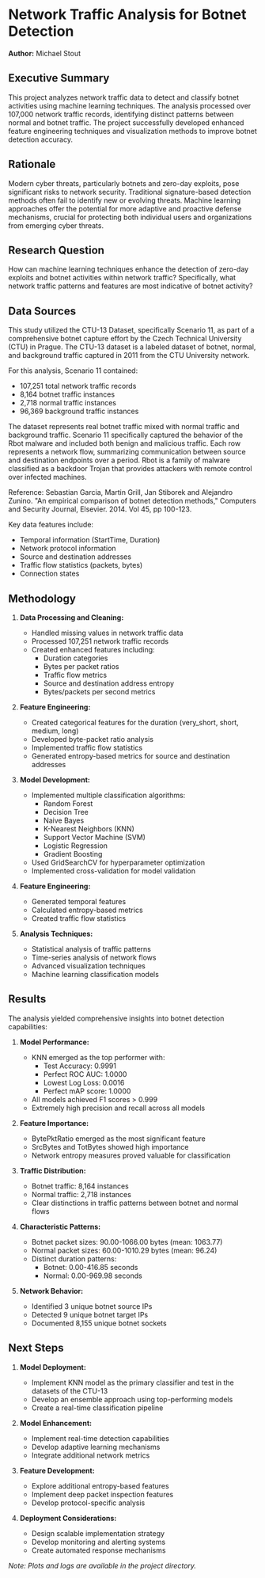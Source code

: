 # Network Traffic Analysis for Botnet Detection
**Author:** Michael Stout

## Executive Summary
This project analyzes network traffic data to detect and classify botnet activities using machine learning techniques. The analysis processed over 107,000 network traffic records, identifying distinct patterns between normal and botnet traffic. The project successfully developed enhanced feature engineering techniques and visualization methods to improve botnet detection accuracy.

## Rationale
Modern cyber threats, particularly botnets and zero-day exploits, pose significant risks to network security. Traditional signature-based detection methods often fail to identify new or evolving threats. Machine learning approaches offer the potential for more adaptive and proactive defense mechanisms, crucial for protecting both individual users and organizations from emerging cyber threats.

## Research Question
How can machine learning techniques enhance the detection of zero-day exploits and botnet activities within network traffic? Specifically, what network traffic patterns and features are most indicative of botnet activity?

## Data Sources
This study utilized the CTU-13 Dataset, specifically Scenario 11, as part of a comprehensive botnet capture effort by the Czech Technical University (CTU) in Prague. The CTU-13 dataset is a labeled dataset of botnet, normal, and background traffic captured in 2011 from the CTU University network.

For this analysis, Scenario 11 contained:
- 107,251 total network traffic records
- 8,164 botnet traffic instances
- 2,718 normal traffic instances
- 96,369 background traffic instances

The dataset represents real botnet traffic mixed with normal traffic and background traffic. Scenario 11 specifically captured the behavior of the Rbot malware and included both benign and malicious traffic. Each row represents a network flow, summarizing communication between source and destination endpoints over a period. Rbot is a family of malware classified as a backdoor Trojan that provides attackers with remote control over infected machines.

Reference:
Sebastian Garcia, Martin Grill, Jan Stiborek and Alejandro Zunino. "An empirical comparison of botnet detection methods," Computers and Security Journal, Elsevier. 2014. Vol 45, pp 100-123.

Key data features include:
- Temporal information (StartTime, Duration)
- Network protocol information
- Source and destination addresses
- Traffic flow statistics (packets, bytes)
- Connection states

## Methodology
1. **Data Processing and Cleaning:**
   - Handled missing values in network traffic data
   - Processed 107,251 network traffic records
   - Created enhanced features including:
     - Duration categories
     - Bytes per packet ratios
     - Traffic flow metrics
     - Source and destination address entropy
     - Bytes/packets per second metrics

2. **Feature Engineering:**
   - Created categorical features for the duration (very_short, short, medium, long)
   - Developed byte-packet ratio analysis
   - Implemented traffic flow statistics
   - Generated entropy-based metrics for source and destination addresses

3. **Model Development:**
   - Implemented multiple classification algorithms:
     - Random Forest
     - Decision Tree
     - Naive Bayes
     - K-Nearest Neighbors (KNN)
     - Support Vector Machine (SVM)
     - Logistic Regression
     - Gradient Boosting
   - Used GridSearchCV for hyperparameter optimization
   - Implemented cross-validation for model validation

2. **Feature Engineering:**
   - Generated temporal features
   - Calculated entropy-based metrics
   - Created traffic flow statistics

3. **Analysis Techniques:**
   - Statistical analysis of traffic patterns
   - Time-series analysis of network flows
   - Advanced visualization techniques
   - Machine learning classification models

## Results
The analysis yielded comprehensive insights into botnet detection capabilities:

1. **Model Performance:**
   - KNN emerged as the top performer with:
     - Test Accuracy: 0.9991
     - Perfect ROC AUC: 1.0000
     - Lowest Log Loss: 0.0016
     - Perfect mAP score: 1.0000
   - All models achieved F1 scores > 0.999
   - Extremely high precision and recall across all models

2. **Feature Importance:**
   - BytePktRatio emerged as the most significant feature
   - SrcBytes and TotBytes showed high importance
   - Network entropy measures proved valuable for classification

3. **Traffic Distribution:**
   - Botnet traffic: 8,164 instances
   - Normal traffic: 2,718 instances
   - Clear distinctions in traffic patterns between botnet and normal flows

2. **Characteristic Patterns:**
   - Botnet packet sizes: 90.00-1066.00 bytes (mean: 1063.77)
   - Normal packet sizes: 60.00-1010.29 bytes (mean: 96.24)
   - Distinct duration patterns:
     - Botnet: 0.00-416.85 seconds
     - Normal: 0.00-969.98 seconds

3. **Network Behavior:**
   - Identified 3 unique botnet source IPs
   - Detected 9 unique botnet target IPs
   - Documented 8,155 unique botnet sockets

## Next Steps
1. **Model Deployment:**
   - Implement KNN model as the primary classifier and test in the datasets of the CTU-13
   - Develop an ensemble approach using top-performing models
   - Create a real-time classification pipeline

2. **Model Enhancement:**
   - Implement real-time detection capabilities
   - Develop adaptive learning mechanisms
   - Integrate additional network metrics

2. **Feature Development:**
   - Explore additional entropy-based features
   - Implement deep packet inspection features
   - Develop protocol-specific analysis

3. **Deployment Considerations:**
   - Design scalable implementation strategy
   - Develop monitoring and alerting systems
   - Create automated response mechanisms

*Note: Plots and logs are available in the project directory.*
